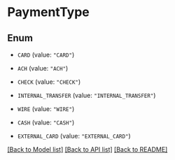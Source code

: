# PaymentType

## Enum


* `CARD` (value: `"CARD"`)

* `ACH` (value: `"ACH"`)

* `CHECK` (value: `"CHECK"`)

* `INTERNAL_TRANSFER` (value: `"INTERNAL_TRANSFER"`)

* `WIRE` (value: `"WIRE"`)

* `CASH` (value: `"CASH"`)

* `EXTERNAL_CARD` (value: `"EXTERNAL_CARD"`)


[[Back to Model list]](../README.md#documentation-for-models) [[Back to API list]](../README.md#documentation-for-api-endpoints) [[Back to README]](../README.md)



